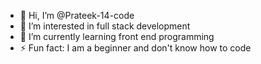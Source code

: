 - 👋 Hi, I’m @Prateek-14-code
- 👀 I’m interested in full stack development
- 🌱 I’m currently learning front end programming
- ⚡ Fun fact: I am a beginner and don't know how to code

<!---
Prateek-14-code/Prateek-14-code is a ✨ special ✨ repository because its `README.md` (this file) appears on your GitHub profile.
You can click the Preview link to take a look at your changes.
--->
